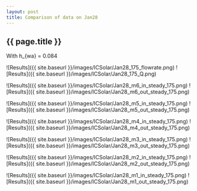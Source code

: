```yaml
---
layout: post
title: Comparison of data on Jan28
---
```

{{ page.title }}
-----------------
With h_{wa} = 0.084

![Results]({{ site.baseurl }}/images/ICSolar/Jan28_175_flowrate.png) ![Results]({{ site.baseurl }}/images/ICSolar/Jan28_175_Q.png)

![Results]({{ site.baseurl }}/images/ICSolar/Jan28_m6_in_steady_175.png) ![Results]({{ site.baseurl }}/images/ICSolar/Jan28_m6_out_steady_175.png)

![Results]({{ site.baseurl }}/images/ICSolar/Jan28_m5_in_steady_175.png) ![Results]({{ site.baseurl }}/images/ICSolar/Jan28_m5_out_steady_175.png)

![Results]({{ site.baseurl }}/images/ICSolar/Jan28_m4_in_steady_175.png) ![Results]({{ site.baseurl }}/images/ICSolar/Jan28_m4_out_steady_175.png)

![Results]({{ site.baseurl }}/images/ICSolar/Jan28_m3_in_steady_175.png) ![Results]({{ site.baseurl }}/images/ICSolar/Jan28_m3_out_steady_175.png)

![Results]({{ site.baseurl }}/images/ICSolar/Jan28_m2_in_steady_175.png) ![Results]({{ site.baseurl }}/images/ICSolar/Jan28_m2_out_steady_175.png)

![Results]({{ site.baseurl }}/images/ICSolar/Jan28_m1_in_steady_175.png) ![Results]({{ site.baseurl }}/images/ICSolar/Jan28_m1_out_steady_175.png)

